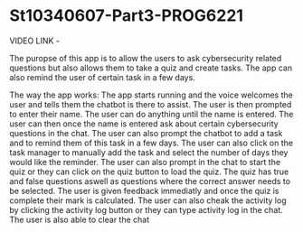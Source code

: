 # St10340607-Part3-PROG6221

VIDEO LINK - 

The puropse of this app is to allow the users to ask cybersecurity related questions but also allows them to take a quiz and create tasks. The app can also remind the user of certain task in a few days. 

The way the app works:
The app starts running and the voice welcomes the user and tells them the chatbot is there to assist. The user is then prompted to enter their name. The user can do anything until the name is entered. The user can then once the name is entered ask about certain cybersecurity questions in the chat. The user can also prompt the chatbot to add a task and to remind them of this task in a few days. The user can also click on the task manager to manually add the task and select the number of days they would like the reminder. The user can also prompt in the chat to start the quiz or they can click on the quiz button to load the quiz. The quiz has true and false questions aswell as questions where the correct answer needs to be selected. The user is given feedback immediatly and once the quiz is complete their mark is calculated. The user can also cheak the activity log by clicking the activity log button or they can type activity log in the chat. The user is also able to clear the chat 